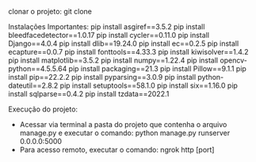 clonar o projeto: git clone 

Instalações Importantes: 
pip install asgiref==3.5.2
pip install bleedfacedetector==1.0.17
pip install cycler==0.11.0
pip install Django==4.0.4
pip install dlib==19.24.0
pip install ec==0.2.5
pip install ecapture==0.0.7
pip install fonttools==4.33.3
pip install kiwisolver==1.4.2
pip install matplotlib==3.5.2
pip install numpy==1.22.4
pip install opencv-python==4.5.5.64
pip install packaging==21.3
pip install Pillow==9.1.1
pip install pip==22.2.2
pip install pyparsing==3.0.9
pip install python-dateutil==2.8.2
pip install setuptools==58.1.0
pip install six==1.16.0
pip install sqlparse==0.4.2
pip install tzdata==2022.1

Execução do projeto:
- Acessar via terminal a pasta do projeto que contenha o arquivo manage.py e executar o comando: python manage.py runserver 0.0.0.0:5000
- Para acesso remoto, executar o comando: ngrok http [port]
